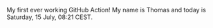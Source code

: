 My first ever working GitHub Action!
My name is Thomas and today is Saturday, 15 July, 08:21 CEST. 
